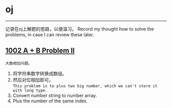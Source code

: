 # oj
---
记录在oj上解题的思路，以便温习。
Record my thought how to solve the problems, in case I can review these later.

## [1002 A + B Problem II](http://acm.hdu.edu.cn/showproblem.php?pid=1002)
```大数相加问题。```
1. 将字符串数字转换成数组。
2. 然后对位相加即可。<br>
```This problem is to plus two big number, which we can't store it with long type.```
1. Convert number string to number array.
2. Plus the number of the same index.